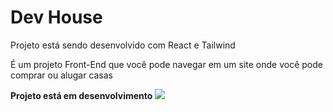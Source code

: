 # Dev House 
<p>Projeto está sendo desenvolvido com React e Tailwind</p>
<p>É um projeto Front-End que você pode navegar em um site onde você pode comprar ou alugar casas</p>
<strong>Projeto está em desenvolvimento</strong>
<img src="https://github.com/ViniciusPRO20/DevHouse/assets/115045547/d757d108-5322-4280-849d-1db98eb13ca7" />
